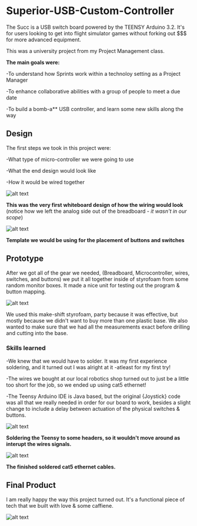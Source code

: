 # Superior-USB-Custom-Controller

The Succ is a USB switch board powered by the TEENSY Arduino 3.2. It's for users looking to get into flight simulator 
games without forking out $$$ for more advanced equipment.

This was a university project from my Project Management class. 

**The main goals were:**

-To understand how Sprints work within a technoloy setting as a Project Manager

-To enhance collaborative abilities with a group of people to meet a due date

-To build a bomb-a** USB controller, and learn some new skills along the way

## Design

The first steps we took in this project were:

-What type of micro-controller we were going to use

-What the end design would look like

-How it would be wired together

![alt text](https://github.com/h4wk590/Superior-USB-Custom-Controller/blob/master/SUCC/img/diagram_SUCC.jpg)

**This was the very first whiteboard design of how the wiring would look** (notice how we left the analog side out of the breadboard - *it wasn't in our scope*)

![alt text](https://github.com/h4wk590/Superior-USB-Custom-Controller/blob/master/SUCC/img/early_design_SUCC.jpg)

**Template we would be using for the placement of buttons and switches**

## Prototype


After we got all of the gear we needed, (Breadboard, Microcontroller, wires, switches, and buttons) we put it all together inside of 
styrofoam from some random monitor boxes. It made a nice unit for testing out the program & button mapping. 

![alt text](https://github.com/h4wk590/Superior-USB-Custom-Controller/blob/master/SUCC/img/proto_SUCC6.jpg)

We used this make-shift styrofoam, party because it was effective, but mostly because we didn't want to buy more than one 
plastic base. We also wanted to make sure that we had all the measurements exact before drilling and cutting into the base.



### Skills learned 

-We knew that we would have to solder. It was my first experience soldering, and it turned out I was alright at it -atleast for my first try!

-The wires we bought at our local robotics shop turned out to just be a little too short for the job, so we ended up using cat5 ethernet!

-The Teensy Arduino IDE is Java based, but the original {Joystick} code was all that we really needed in order for our board to work, besides a slight change to include a delay between actuation of the physical switches & buttons.

![alt text](https://github.com/h4wk590/Superior-USB-Custom-Controller/blob/master/SUCC/img/test_soldering_to_teensy.jpeg)

**Soldering the Teensy to some headers, so it wouldn't move around as interupt the wires signals.**

![alt text](https://github.com/h4wk590/Superior-USB-Custom-Controller/blob/master/SUCC/img/wired_SUCC.jpg)

**The finished soldered cat5 ethernet cables.**


## Final Product

I am really happy the way this project turned out. It's a functional piece of tech that we built with love & some caffiene.

![alt text](https://github.com/h4wk590/Superior-USB-Custom-Controller/blob/master/SUCC/img/finished_SUCC2.jpg)



